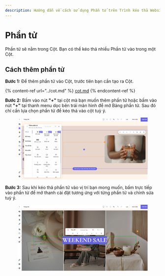 ```yaml
---
description: Hướng dẫn về cách sử dụng Phần tử trên Trình kéo thả Website/Landing page
---
```


# Phần tử

Phần tử sẽ nằm trong Cột. Bạn có thể kéo thả nhiều Phần tử vào trong một Cột.

## Cách thêm phần tử

**Bước 1:** Để thêm phần tử vào Cột, trước tiên bạn cần tạo ra Cột.

{% content-ref url="../cot.md" %}
[cot.md](../cot.md)
{% endcontent-ref %}

**Bước 2:** Bấm vào nút **"+"** tại cột mà bạn muốn thêm phần tử hoặc bấm vào nút **"+"** tại thanh menu dọc bên trái màn hình để mở Bảng phần tử. Sau đó chỉ cần lựa chọn phần tử để kéo thả vào cột tuỳ ý.



<figure><img src="../../.gitbook/assets/Screen Shot 2023-11-06 at 17.13.38.png" alt=""><figcaption></figcaption></figure>

**Bước 3:** Sau khi kéo thả phần tử vào vị trí bạn mong muốn, bấm trực tiếp vào phần tử để mở thanh cài đặt tương ứng với từng phần tử và chỉnh sửa tuỳ ý.



<figure><img src="../../.gitbook/assets/Screen Shot 2023-11-06 at 17.16.59.png" alt=""><figcaption></figcaption></figure>
